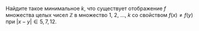 Найдите такое минимальное $k$, что существует отображение $f$ множества целых чисел 
$\mathbb{Z}$ в множество $1$, $2$, $\dots$, $k$ со свойством $f(x) \neq f(y)$ при $|x - y| \in 5, 7, 12.$